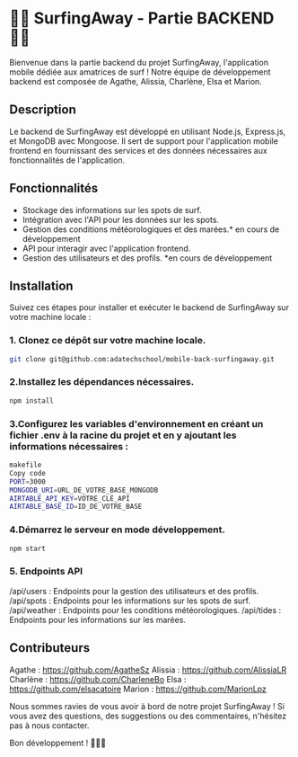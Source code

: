  # 🏄‍♂️ SurfingAway - Partie BACKEND🏄‍♂️

Bienvenue dans la partie backend du projet SurfingAway, l'application mobile dédiée aux amatrices de surf ! Notre équipe de développement backend est composée de Agathe, Alissia, Charlène, Elsa et Marion.

## Description
Le backend de SurfingAway est développé en utilisant Node.js, Express.js, et MongoDB avec Mongoose. Il sert de support pour l'application mobile frontend en fournissant des services et des données nécessaires aux fonctionnalités de l'application.

## Fonctionnalités
- Stockage des informations sur les spots de surf.
- Intégration avec l'API pour les données sur les spots.
- Gestion des conditions météorologiques et des marées.* en cours de développement
- API pour interagir avec l'application frontend.
- Gestion des utilisateurs et des profils. *en cours de développement


## Installation
Suivez ces étapes pour installer et exécuter le backend de SurfingAway sur votre machine locale :

### 1. Clonez ce dépôt sur votre machine locale.
```bash
git clone git@github.com:adatechschool/mobile-back-surfingaway.git
```

### 2.Installez les dépendances nécessaires.
```bash
npm install
```

### 3.Configurez les variables d'environnement en créant un fichier .env à la racine du projet et en y ajoutant les informations nécessaires :
```bash
makefile
Copy code
PORT=3000
MONGODB_URI=URL_DE_VOTRE_BASE_MONGODB
AIRTABLE_API_KEY=VOTRE_CLÉ_API
AIRTABLE_BASE_ID=ID_DE_VOTRE_BASE
```

### 4.Démarrez le serveur en mode développement.
```bash
npm start
```

### 5. Endpoints API
/api/users : Endpoints pour la gestion des utilisateurs et des profils.
/api/spots : Endpoints pour les informations sur les spots de surf.
/api/weather : Endpoints pour les conditions météorologiques.
/api/tides : Endpoints pour les informations sur les marées.


## Contributeurs
Agathe : https://github.com/AgatheSz
Alissia : https://github.com/AlissiaLR
Charlène : https://github.com/CharleneBo
Elsa : https://github.com/elsacatoire
Marion : https://github.com/MarionLpz

Nous sommes ravies de vous avoir à bord de notre projet SurfingAway ! Si vous avez des questions, des suggestions ou des commentaires, n'hésitez pas à nous contacter.

Bon développement ! 🌊🏄‍♀️